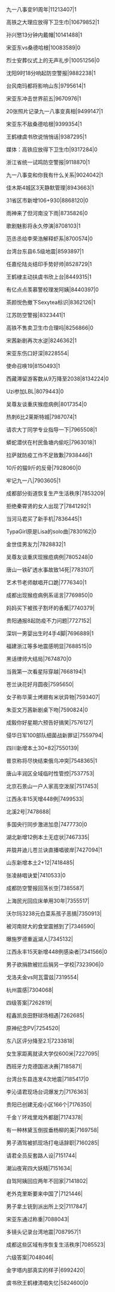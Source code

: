 九一八事变91周年|11213407|1

高铁之大理应放得下卫生巾|10679852|1

孙兴慜13分钟内戴帽|10141488|1

宋亚东vs桑德哈根|10083589|0

烈士安葬仪式上的无声礼步|10051256|0

沈阳9时18分响起防空警报|9882238|1

台风南玛都将影响山东|9795614|1

宋亚东冲击世界前五|9670976|1

20张照片记录九一八事变真相|9499147|1

宋亚东不敌桑德哈根|9399354|1

王鹤棣虞书欣说悄悄话|9387295|1

媒体：高铁应放得下卫生巾|9317284|0

浙江省统一试鸣防空警报|9118870|1

九一八事变和你我有什么关系|9024042|1

佳木斯4城区3天静默管理|8943663|1

31省区市新增106+930|8868120|0

雨神来了但河南没下雨|8735826|0

歌剧魅影将永久停演|8708103|1

范丞丞给李荣浩解释虾系|8700574|0

台湾台东县6.5级地震|8593897|1

任嘉伦陆炎结印手势好帅|8528729|1

王鹤棣主动扶虞书欣上台|8449315|1

有亿点点羡慕警校理发阿姨|8440397|0

茶颜悦色撤下Sexytea标识|8362126|1

江苏防空警报|8323441|1

高铁不售卖卫生巾合理吗|8256866|0

宋茜新剧再次水逆|8246362|1

宋亚东伤口好深|8228554|

使命召唤19|8150493|1

西藏滞留游客数从9万降至2038|8134224|0

Uzi参加LBL|8079443|0

吴尊友谈重庆猴痘病例|8017354|0

热刺6比2莱斯特城|7987074|1

请农大丁同学专业指导一下|7965508|1

蟒蛇潜伏在村民鱼塘内偷吃|7963018|1

拉萨就防疫工作不足致歉|7938446|1

10斤的猫9斤的反骨|7928060|0

牢记九一八|7903605|1

成都部分街道恢复生产生活秩序|7853209|

拒绝秦霄贤的女人出现了|7841292|1

当河马君买了新手机|7836445|1

TypaGirl原是Lisa的solo曲|7830162|0

金世佳男友力|7828832|1

吴尊友谈重庆现猴痘病例|7805248|0

唐山一铁矿透水事故致14死|7783107|

艺术节老师献唱开口跪|7776340|1

成都出现猴痘病例系谣言|7769850|0

妈妈买下被孩子割坏的香蕉|7740379|

贵阳通报8起防疫不力问题|7727152|

深圳一男婴出生时4手4脚|7696889|1

福建浙江等多地震感明显|7688515|0

黑话律师大结局|7674870|0

当我第一次看星际穿越|7668194|1

苍兰诀花好月圆夜|7595650|

女子称华莱士烤翅有米状异物|7593407|

朱亚文万茜新剧桌下吻|7590824|0

成毅你好星期六预告好搞笑|7576127|

侵华日军100部队细菌战新罪证|7559794|

四川新增本土30+82|7550139|

普京称将尽快结束俄乌冲突|7548365|1

唐山丰润区全域临时性管控|7537753|

北京石景山一户人家高空泼尿|7517453|

江西永丰15天增448例|7499533|

北溪2号|7478688|

多国央行同步激进加息|7477730|0

湖北新增12例本土无症状|7467335|

井胧井迪儿苍兰诀直播唱彼岸|7427094|1

山东新增本土2+12|7418485|

张凌赫唱诀爱|7410533|0

成都防空警报回荡长空|7385587|

上海民光回应床单用30年|7355517|

沃尔玛3238元白菜系孩子恶搞|7350913|

被河南财大的食堂震撼到了|7346590|

曝施罗德重返湖人|7345132|

江西永丰15天新增448例感染者|7341566|0

男子欲捐款被拦后捐另一学校|7323906|0

戈洛夫金vs阿瓦雷兹|7319554|

杭州震感|7304068|

四级答案|7262819|

程鑫凯良田野球场相遇|7262685|

原神纪念PV|7254520|

东八区评分降至2.1|7233818|

女生家距离就读大学仅600米|7227095|

西班牙力克德国进决赛|7185871|

台湾台东县连发4次地震|7185417|0

李沁请君现场台词爆发力|7176363|

贵阳已创建无疫小区166个|7176350|

千金丫环戏里戏外都甜|7174378|

有一种林黛玉倒拔垂杨柳的美|7169758|

男子酒驾被抓现场打电话辞职|7160285|

请君全员反套路人设|7151744|

潮汕夜宵四大妖精|7151634|

自驾阿姨回应两年不回家|7141802|

老外克里斯要来中国了|7121446|

男子拿土铳到派出所上交|7117847|

宋亚东通过称重|7088043|

多镜头记录台湾地震|7087957|1

成都这些区域有序恢复生活秩序|7085523|

六级答案|7048046|

金字塔内部真实的样子|6992420|

虞书欣王鹤棣清唱失忆|5824600|0

